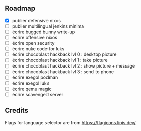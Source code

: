 ## Roadmap

- [x] publier defensive nixos
- [ ] publier multilingual jenkins minima
- [ ] écrire bugged bunny write-up
- [ ] écrire offensive nixos
- [ ] écrire open security
- [ ] écrire nuke code for luks
- [ ] écrire chocoblast hackback lvl 0 : desktop picture
- [ ] écrire chocoblast hackback lvl 1 : take picture
- [ ] écrire chocoblast hackback lvl 2 : show picture + message
- [ ] écrire chocoblast hackback lvl 3 : send to phone
- [ ] écrire exegol podman
- [ ] écrire exegol luks
- [ ] écrire qemu magic
- [ ] écrire scavenged server

## Credits

Flags for language selector are from https://flagicons.lipis.dev/
